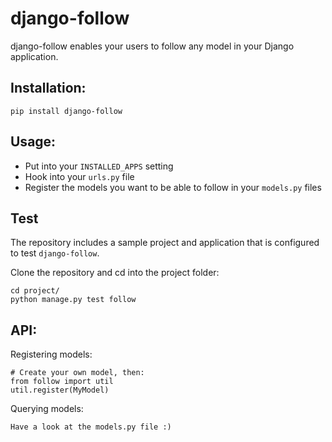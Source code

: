 # django-follow

django-follow enables your users to follow any model in your Django application.

## Installation:

    pip install django-follow

## Usage:

* Put into your `INSTALLED_APPS` setting
* Hook into your `urls.py` file
* Register the models you want to be able to follow in your `models.py` files

## Test

The repository includes a sample project and application that is configured
to test `django-follow`.

Clone the repository and cd into the project folder:

	cd project/
	python manage.py test follow
    
## API:

Registering models:

    # Create your own model, then:
    from follow import util
    util.register(MyModel)

Querying models:

    Have a look at the models.py file :)
